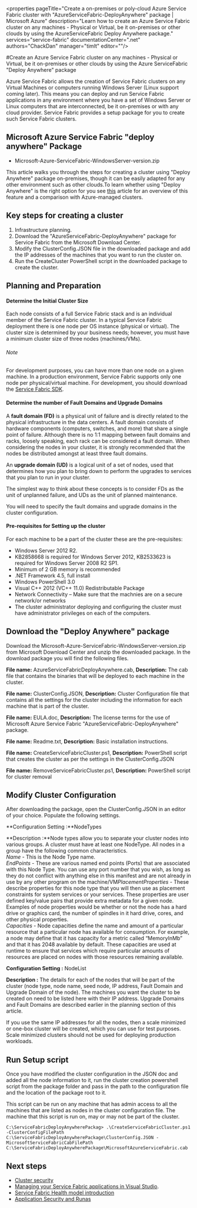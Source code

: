 <properties
   pageTitle="Create a on-premises or poly-cloud Azure Service Fabric cluster with "AzureServiceFabric-DeployAnywhere" package | Microsoft Azure"
   description="Learn how to create an Azure Service Fabric cluster on any machines - Physical or Virtual, be it on-premises or other clouds by using the AzureServiceFabric Deploy Anywhere package."
   services="service-fabric"
   documentationCenter=".net"
   authors="ChackDan"
   manager="timlt"
   editor=""/>

<tags
   ms.service="service-fabric"
   ms.devlang="dotnet"
   ms.topic="article"
   ms.tgt_pltfrm="NA"
   ms.workload="NA"
   ms.date="02/08/2016"
   ms.author="chackdan"/>


#Create an Azure Service Fabric cluster on any machines - Physical or Virtual, be it on-premises or other clouds by using the  Azure ServiceFabric "Deploy Anywhere" package 
 
Azure Service Fabric allows the creation of Service Fabric clusters on any Virtual Machines or computers running Windows Server (Linux support coming later). This means you can deploy and run Service Fabric applications in any environment where you have a set of Windows Server or Linux computers that are interconnected, be it on-premises or with any cloud provider. Service Fabric provides a setup package for you to create such Service Fabric clusters.


## Microsoft Azure Service Fabric "deploy anywhere" Package

- Microsoft-Azure-ServiceFabric-WindowsServer-version.zip 

This article walks you through the steps for creating a cluster using "Deploy Anywhere" package on-premises, though it can be easily adapted for any other environment such as other clouds.To learn whether using "Deploy Anywhere" is the right option for you see [this](service-fabric-deploy-anywhere.md) article for an overview of this feature and a comparison with Azure-managed clusters.

## Key steps for creating a cluster
1. Infrastructure planning.
2. Download the "AzureServiceFabric-DeployAnywhere" package for Service Fabric from the Microsoft Download Center.
3. Modify the ClusterConfig.JSON file in the downloaded package and add the IP addresses of the machines that you want to run the cluster on.
4. Run the CreateCluster PowerShell script in the downloaded package to create the cluster.

## Planning and Preparation
#### Determine the Initial Cluster Size
Each node consists of a full Service Fabric stack and is an individual member of the Service Fabric cluster. In a typical Service Fabric deployment there is one node per OS instance (physical or virtual). The cluster size is determined by your business needs; however, you must have a minimum cluster size of three nodes (machines/VMs).
###### Note  
For development purposes, you can have more than one node on a given machine. In a production environment, Service Fabric supports only one node per physical/virtual machine. For development, you should download the [Service Fabric SDK](service-fabric-get-started.md).

#### Determine the number of Fault Domains and Upgrade Domains
A **fault domain (FD)** is a physical unit of failure and is directly related to the physical infrastructure in the data centers. A fault domain consists of hardware components (computers, switches, and more) that share a single point of failure. Although there is no 1:1 mapping between fault domains and racks, loosely speaking, each rack can be considered a fault domain. When considering the nodes in your cluster, it is strongly recommended that the nodes be distributed amongst at least three fault domains.

An **upgrade domain (UD)** is a logical unit of a set of nodes, used that determines how you plan to bring down to perform the upgrades to services that you plan to run in your cluster.

The simplest way to think about these concepts is to consider FDs as the unit of unplanned failure, and UDs as the unit of planned maintenance. 

You will need to specify the fault domains and upgrade domains in the cluster configuration.

#### Pre-requisites for Setting up the cluster

For each machine to be a part of the cluster these are the pre-requisites:

- Windows Server 2012 R2.
- KB2858668 is required for Windows Server 2012, KB2533623 is required for Windows Server 2008 R2 SP1.
- Minimum of 2 GB memory is recommended
- .NET Framework 4.5, full install
- Windows PowerShell 3.0
- Visual C++ 2012 (VC++ 11.0) Redistributable Package
- Network Connectivity – Make sure that the machnies are on a secure network/or networks
- The cluster administrator deploying and configuring the cluster must have administrator privileges on each of the computers.

## Download the "Deploy Anywhere" package
Download the Microsoft-Azure-ServiceFabric-WindowsServer-version.zip from Microsoft Download Center and unzip the downloaded package. In the download package you will find the following files.

**File name:** AzureServiceFabricDeployAnywhere.cab,  **Description:**  The cab file that contains the binaries that will be deployed to each machine in the cluster.

**File name:** ClusterConfig.JSON, **Description:**  Cluster Configuration file that contains all the settings for the cluster including the information for each machine that is part of the cluster. 

**File name:** EULA.doc, **Description:** The license terms for the use of Microsoft Azure Service Fabric "AzureServiceFabric-DeployAnywhere" package.

**File name:** Readme.txt, **Description:**  Basic installation instructions.

**File name:** CreateServiceFabricCluster.ps1, **Description:** PowerShell script that creates the cluster as per the settings in the ClusterConfig.JSON

**File name:** RemoveServiceFabricCluster.ps1, **Description:** PowerShell script for cluster removal


## Modify Cluster Configuration
After downloading the package, open the ClusterConfig.JSON in an editor of your choice. Populate the following settings. 

**Configuration Setting :**NodeTypes

**Description :**Node types allow you to separate your cluster nodes into various groups. A cluster must have at least one NodeType. All nodes in a group have the following common characteristics. <br> *Name*  - This is the Node Type name. <br>*EndPoints* - These are various named end points (Ports) that are associated with this Node Type. You can use any port number that you wish, as long as they do not conflict with anything else in this manifest and are not already in use by any other program on the machine/VM*PlacementProperties* - These describe properties for this node type that you will then use as placement constraints for system services or your services. These properties are user defined key/value pairs that provide extra metadata for a given node. Examples of node properties would be whether or not the node has a hard drive or graphics card, the number of spindles in it hard drive, cores, and other physical properties. <br> *Capacities* - Node capacities define the name and amount of a particular resource that a particular node has available for consumption. For example, a node may define that it has capacity for a metric called “MemoryInMb” and that it has 2048 available by default. These capacities are used at runtime to ensure that services which require particular amounts of resources are placed on nodes with those resources remaining available.

**Configuration Setting :** NodeList

**Description :** The details for each of the nodes that will be part of the cluster (node type, node name, seed node, IP address, Fault Domain and Upgrade Domain of the node). The machines you want the cluster to be created on need to be listed here with their IP address. Upgrade Domains and Fault Domains are described earlier in the planning section of this article. 

If you use the same IP addresses for all the nodes, then a scale minimized or one-box cluster will be created, which you can use for test purposes. Scale minimized clusters should not be used for deploying production workloads.


## Run Setup script
Once you have modified the cluster configuration in the JSON doc and added all the node information to it, run the cluster creation powershell script from the package folder and pass in the path to the configuration file and the location of the package root to it. 

This script can be run on any machine that has admin access to all the machines that are listed as nodes in the cluster configuration file. The machine that this script is run on, may or may not be part of the cluster.

```
C:\ServiceFabricDeployAnywherePackag> .\CreateServiceFabricCluster.ps1 -ClusterConfigFilePath C:\ServiceFabricDeployAnywherePackage\ClusterConfig.JSON -MicrosoftServiceFabricCabFilePath C:\ServiceFabricDeployAnywherePackage\MicrosoftAzureServiceFabric.cab
```


## Next steps


- [Cluster security](service-fabric-cluster-security.md)
- [Managing your Service Fabric applications in Visual Studio](service-fabric-manage-application-in-visual-studio.md).
- [Service Fabric Health model introduction](service-fabric-health-introduction.md)
- [Application Security and Runas](service-fabric-application-runas-security.md)

